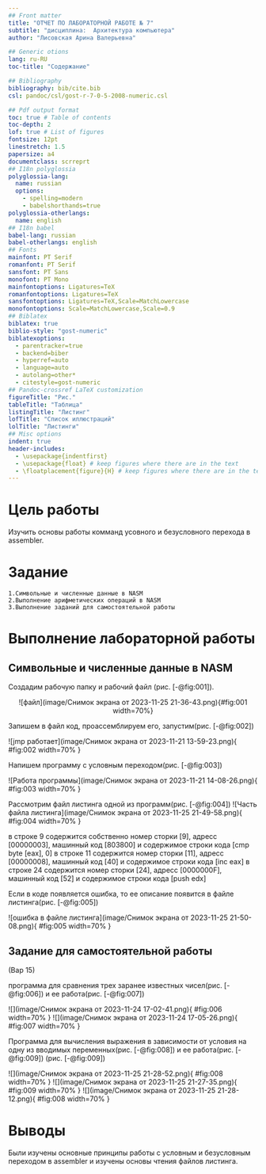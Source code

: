 ```yaml
---
## Front matter
title: "ОТЧЕТ ПО ЛАБОРАТОРНОЙ РАБОТЕ № 7"
subtitle: "дисциплина:	Архитектура компьютера"
author: "Лисовская Арина Валерьевна"

## Generic otions
lang: ru-RU
toc-title: "Содержание"

## Bibliography
bibliography: bib/cite.bib
csl: pandoc/csl/gost-r-7-0-5-2008-numeric.csl

## Pdf output format
toc: true # Table of contents
toc-depth: 2
lof: true # List of figures
fontsize: 12pt
linestretch: 1.5
papersize: a4
documentclass: scrreprt
## I18n polyglossia
polyglossia-lang:
  name: russian
  options:
	- spelling=modern
	- babelshorthands=true
polyglossia-otherlangs:
  name: english
## I18n babel
babel-lang: russian
babel-otherlangs: english
## Fonts
mainfont: PT Serif
romanfont: PT Serif
sansfont: PT Sans
monofont: PT Mono
mainfontoptions: Ligatures=TeX
romanfontoptions: Ligatures=TeX
sansfontoptions: Ligatures=TeX,Scale=MatchLowercase
monofontoptions: Scale=MatchLowercase,Scale=0.9
## Biblatex
biblatex: true
biblio-style: "gost-numeric"
biblatexoptions:
  - parentracker=true
  - backend=biber
  - hyperref=auto
  - language=auto
  - autolang=other*
  - citestyle=gost-numeric
## Pandoc-crossref LaTeX customization
figureTitle: "Рис."
tableTitle: "Таблица"
listingTitle: "Листинг"
lofTitle: "Список иллюстраций"
lolTitle: "Листинги"
## Misc options
indent: true
header-includes:
  - \usepackage{indentfirst}
  - \usepackage{float} # keep figures where there are in the text
  - \floatplacement{figure}{H} # keep figures where there are in the text
---
```


# Цель работы

Изучить основы работы комманд усовного и безусловного перехода в assembler.

# Задание

    1.Символьные и численные данные в NASM
    2.Выполнение арифметических операций в NASM
    3.Выполнение заданий для самостоятельной работы

# Выполнение лабораторной работы

## Символьные и численные данные в NASM

Создадим рабочую папку и рабочий файл  (рис. [-@fig:001]).

<p align="center">![файл](image/Снимок экрана от 2023-11-25 21-36-43.png){#fig:001 width=70%}</p>

Запишем в файл код, проассемблируем его, запустим(рис. [-@fig:002])

![jmp работает](image/Снимок экрана от 2023-11-21 13-59-23.png){ #fig:002 width=70% }

Напишем программу с условным переходом(рис. [-@fig:003])

![Работа программы](image/Снимок экрана от 2023-11-21 14-08-26.png){ #fig:003 width=70% }

Рассмотрим файл листинга одной из программ(рис. [-@fig:004]) ![Часть файла листинга](image/Снимок экрана от 2023-11-25 21-49-58.png){ #fig:004 width=70% }

в строке 9 содержится собственно номер сторки [9], адресс [00000003], машинный код [803800] и содержимое строки кода [cmp byte [eax], 0] в строке 11 содержится номер сторки [11], адресс [00000008], машинный код [40] и содержимое строки кода [inc eax] в строке 24 содержится номер сторки [24], адресс [0000000F], машинный код [52] и содержимое строки кода [push edx]

Если в коде появляется ошибка, то ее описание появится в файле листинга(рис. [-@fig:005])

![ошибка в файле листинга](image/Снимок экрана от 2023-11-25 21-50-08.png){ #fig:005 width=70% }

## Задание для самостоятельной работы
(Вар 15)

программа для сравнения трех заранее известных чисел(рис. [-@fig:006]) и ее работа(рис. [-@fig:007])

![](image/Снимок экрана от 2023-11-24 17-02-41.png){ #fig:006 width=70% } ![](image/Снимок экрана от 2023-11-24 17-05-26.png){ #fig:007 width=70% }

Программа для вычисления выражения в зависимости от условия на одну из вводимых переменных(рис. [-@fig:008]) и ее работа(рис. [-@fig:009]) (рис. [-@fig:009])

![](image/Снимок экрана от 2023-11-25 21-28-52.png){ #fig:008 width=70% }
![](image/Снимок экрана от 2023-11-25 21-27-35.png){ #fig:009 width=70% }
![](image/Снимок экрана от 2023-11-25 21-28-12.png){ #fig:008 width=70% }

# Выводы
Были изучены основные принципы работы с условным и безусловным переходом в assembler и изучены основы чтения файлов листинга.
